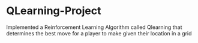 # QLearning-Project
Implemented a Reinforcement Learning Algorithm called Qlearning that determines the best move for a player to make given their location in a grid
